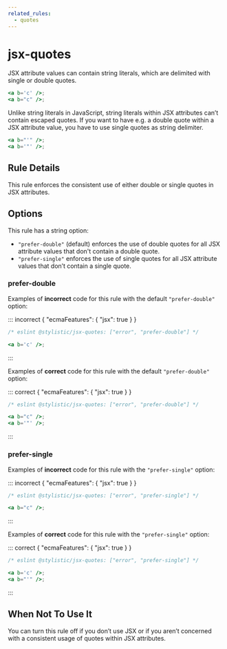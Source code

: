 ```yaml
---
related_rules:
  - quotes
---
```


# jsx-quotes

JSX attribute values can contain string literals, which are delimited with single or double quotes.

```jsx
<a b='c' />;
<a b="c" />;
```

Unlike string literals in JavaScript, string literals within JSX attributes can’t contain escaped quotes.
If you want to have e.g. a double quote within a JSX attribute value, you have to use single quotes as string delimiter.

```jsx
<a b="'" />;
<a b='"' />;
```

## Rule Details

This rule enforces the consistent use of either double or single quotes in JSX attributes.

## Options

This rule has a string option:

- `"prefer-double"` (default) enforces the use of double quotes for all JSX attribute values that don't contain a double quote.
- `"prefer-single"` enforces the use of single quotes for all JSX attribute values that don’t contain a single quote.

### prefer-double

Examples of **incorrect** code for this rule with the default `"prefer-double"` option:

::: incorrect { "ecmaFeatures": { "jsx": true } }

```jsx
/* eslint @stylistic/jsx-quotes: ["error", "prefer-double"] */

<a b='c' />;
```

:::

Examples of **correct** code for this rule with the default `"prefer-double"` option:

::: correct { "ecmaFeatures": { "jsx": true } }

```jsx
/* eslint @stylistic/jsx-quotes: ["error", "prefer-double"] */

<a b="c" />;
<a b='"' />;
```

:::

### prefer-single

Examples of **incorrect** code for this rule with the `"prefer-single"` option:

::: incorrect { "ecmaFeatures": { "jsx": true } }

```jsx
/* eslint @stylistic/jsx-quotes: ["error", "prefer-single"] */

<a b="c" />;
```

:::

Examples of **correct** code for this rule with the `"prefer-single"` option:

::: correct { "ecmaFeatures": { "jsx": true } }

```jsx
/* eslint @stylistic/jsx-quotes: ["error", "prefer-single"] */

<a b='c' />;
<a b="'" />;
```

:::

## When Not To Use It

You can turn this rule off if you don’t use JSX or if you aren’t concerned with a consistent usage of quotes within JSX attributes.
